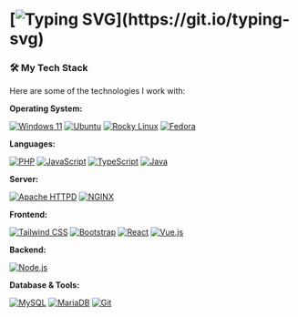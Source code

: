 # [![Typing SVG](https://readme-typing-svg.herokuapp.com/?font=Fira+Code&size=30&pause=1000&color=03fc1c&center=true&width=480&lines=Hi%20there%2C%20I%27m%20Amir%20Hamzah!)](https://git.io/typing-svg)

### :hammer_and_wrench: My Tech Stack

Here are some of the technologies I work with:

**Operating System:**

[![Windows 11](https://img.shields.io/badge/Windows%2011-0078D4?style=for-the-badge&logo=windows11&logoColor=white&cache_bust=123)](https://www.microsoft.com/windows/)
[![Ubuntu](https://img.shields.io/badge/Ubuntu-E95420?style=for-the-badge&logo=ubuntu&logoColor=white)](https://ubuntu.com/)
[![Rocky Linux](https://img.shields.io/badge/Rocky%20Linux-10B981?style=for-the-badge&logo=rockylinux&logoColor=white)](https://rockylinux.org/)
[![Fedora](https://img.shields.io/badge/Fedora-5C92E1?style=for-the-badge&logo=fedora&logoColor=white)](https://fedoraproject.org/)

**Languages:**

[![PHP](https://img.shields.io/badge/PHP-777BB4?style=for-the-badge&logo=php&logoColor=white)](https://www.php.net)
[![JavaScript](https://img.shields.io/badge/JavaScript-F7DF1E?style=for-the-badge&logo=javascript&logoColor=black)](https://developer.mozilla.org/en-US/docs/Web/JavaScript)
[![TypeScript](https://img.shields.io/badge/TypeScript-3178C6?style=for-the-badge&logo=typescript&logoColor=white)](https://www.typescriptlang.org/)
[![Java](https://img.shields.io/badge/Java-ED8B00?style=for-the-badge&logo=openjdk&logoColor=black)](https://www.java.com)

**Server:**

[![Apache HTTPD](https://img.shields.io/badge/Apache-D22128?style=for-the-badge&logo=apache&logoColor=white)](https://httpd.apache.org/)
[![NGINX](https://img.shields.io/badge/NGINX-009639?style=for-the-badge&logo=nginx&logoColor=white)](https://www.nginx.com/)

**Frontend:**

[![Tailwind CSS](https://img.shields.io/badge/Tailwind_CSS-38B2AC?style=for-the-badge&logo=tailwind-css&logoColor=white)](https://tailwindcss.com/)
[![Bootstrap](https://img.shields.io/badge/Bootstrap-7952B3?style=for-the-badge&logo=bootstrap&logoColor=white)](https://getbootstrap.com)
[![React](https://img.shields.io/badge/React-61DAFB?style=for-the-badge&logo=react&logoColor=black)](https://reactjs.org/)
[![Vue.js](https://img.shields.io/badge/Vue.js-4FC08D?style=for-the-badge&logo=vue.js&logoColor=white)](https://vuejs.org/)

**Backend:**

[![Node.js](https://img.shields.io/badge/Node.js-339933?style=for-the-badge&logo=node.js&logoColor=white)](https://nodejs.org)

**Database & Tools:**

[![MySQL](https://img.shields.io/badge/MySQL-4479A1?style=for-the-badge&logo=mysql&logoColor=white)](https://www.mysql.com)
[![MariaDB](https://img.shields.io/badge/MariaDB-003545?style=for-the-badge&logo=mariadb&logoColor=white)](https://mariadb.org)
[![Git](https://img.shields.io/badge/Git-F05032?style=for-the-badge&logo=git&logoColor=white)](https://git-scm.com/)
